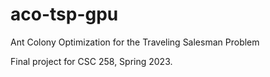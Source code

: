 # aco-tsp-gpu
Ant Colony Optimization for the Traveling Salesman Problem

Final project for CSC 258, Spring 2023.
